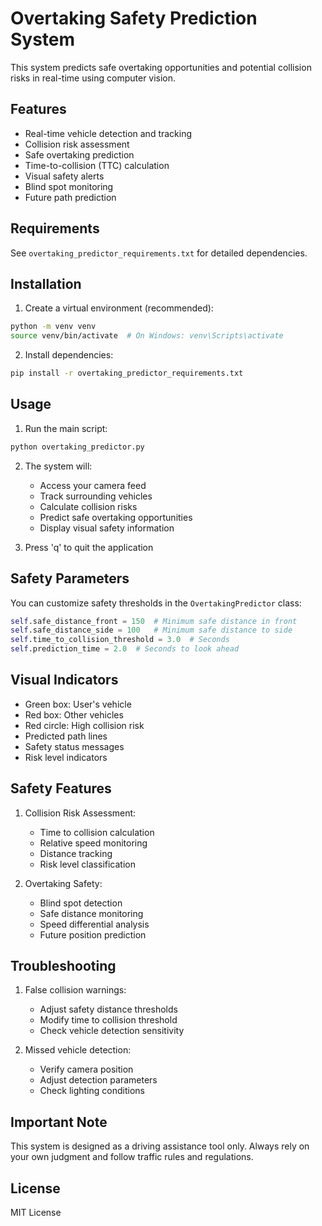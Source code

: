 # Overtaking Safety Prediction System

This system predicts safe overtaking opportunities and potential collision risks in real-time using computer vision.

## Features

- Real-time vehicle detection and tracking
- Collision risk assessment
- Safe overtaking prediction
- Time-to-collision (TTC) calculation
- Visual safety alerts
- Blind spot monitoring
- Future path prediction

## Requirements

See `overtaking_predictor_requirements.txt` for detailed dependencies.

## Installation

1. Create a virtual environment (recommended):
```bash
python -m venv venv
source venv/bin/activate  # On Windows: venv\Scripts\activate
```

2. Install dependencies:
```bash
pip install -r overtaking_predictor_requirements.txt
```

## Usage

1. Run the main script:
```bash
python overtaking_predictor.py
```

2. The system will:
   - Access your camera feed
   - Track surrounding vehicles
   - Calculate collision risks
   - Predict safe overtaking opportunities
   - Display visual safety information

3. Press 'q' to quit the application

## Safety Parameters

You can customize safety thresholds in the `OvertakingPredictor` class:
```python
self.safe_distance_front = 150  # Minimum safe distance in front
self.safe_distance_side = 100   # Minimum safe distance to side
self.time_to_collision_threshold = 3.0  # Seconds
self.prediction_time = 2.0  # Seconds to look ahead
```

## Visual Indicators

- Green box: User's vehicle
- Red box: Other vehicles
- Red circle: High collision risk
- Predicted path lines
- Safety status messages
- Risk level indicators

## Safety Features

1. Collision Risk Assessment:
   - Time to collision calculation
   - Relative speed monitoring
   - Distance tracking
   - Risk level classification

2. Overtaking Safety:
   - Blind spot detection
   - Safe distance monitoring
   - Speed differential analysis
   - Future position prediction

## Troubleshooting

1. False collision warnings:
   - Adjust safety distance thresholds
   - Modify time to collision threshold
   - Check vehicle detection sensitivity

2. Missed vehicle detection:
   - Verify camera position
   - Adjust detection parameters
   - Check lighting conditions

## Important Note

This system is designed as a driving assistance tool only. Always rely on your own judgment and follow traffic rules and regulations.

## License

MIT License

